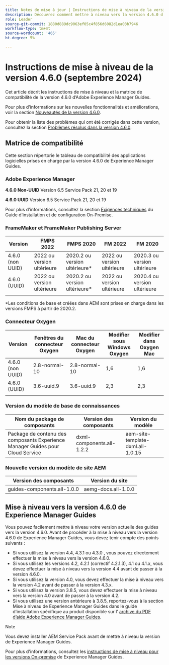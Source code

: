 ```yaml
---
title: Notes de mise à jour | Instructions de mise à niveau de la version 4.6.0 d’Adobe Experience Manager Guides
description: Découvrez comment mettre à niveau vers la version 4.6.0 d’Adobe Experience Manager Guides
role: Leader
source-git-commit: 1880d889dc9063ef05c4f856d6082d1ea03b7946
workflow-type: tm+mt
source-wordcount: '465'
ht-degree: 5%

---
```


# Instructions de mise à niveau de la version 4.6.0 (septembre 2024)

Cet article décrit les instructions de mise à niveau et la matrice de compatibilité de la version 4.6.0 d’Adobe Experience Manager Guides.

Pour plus d’informations sur les nouvelles fonctionnalités et améliorations, voir la section [Nouveautés de la version 4.6.0](../release-info/whats-new-4-6.md).

Pour obtenir la liste des problèmes qui ont été corrigés dans cette version, consultez la section [Problèmes résolus dans la version 4.6.0](../release-info/fixed-issues-4-6-0.md).

## Matrice de compatibilité

Cette section répertorie le tableau de compatibilité des applications logicielles prises en charge par la version 4.6.0 de Experience Manager Guides.

### Adobe Experience Manager

**4.6.0 Non-UUID**
Version 6.5 Service Pack 21, 20 et 19

**4.6.0 UUID**
Version 6.5 Service Pack 21, 20 et 19

Pour plus d’informations, consultez la section [Exigences techniques](../install-guide/download-install-technical-requirements.md) du Guide d’installation et de configuration On-Premise.

### FrameMaker et FrameMaker Publishing Server

| Version | FMPS 2022 | FMPS 2020 | FM 2022 | FM 2020 |
| --- | --- | --- | --- | --- |
| 4.6.0 (non UUID) | 2022 ou version ultérieure | 2020.2 ou version ultérieure* | 2022 ou version ultérieure | 2020.3 ou version ultérieure |
| 4.6.0 (UUID) | 2022 ou version ultérieure | 2020.2 ou version ultérieure* | 2022 ou version ultérieure | 2020.4 ou version ultérieure |
| | | | |

*Les conditions de base et créées dans AEM sont prises en charge dans les versions FMPS à partir de 2020.2.

### Connecteur Oxygen

| Version | Fenêtres du connecteur Oxygen | Mac du connecteur Oxygen | Modifier sous Windows Oxygen | Modifier dans Oxygen Mac |
| --- | --- | --- |--- |--- |
| 4.6.0 (non UUID) | 2.8-normal-10 | 2.8-normal-10 | 1,6 | 1,6 |
| 4.6.0 (UUID) | 3.6-uuid.9 | 3.6-uuid.9 | 2,3 | 2,3 |
|  |  |   |

### Version du modèle de base de connaissances

| Nom du package de composants | Version des composants | Version du modèle |
|---|---|---|
| Package de contenu des composants Experience Manager Guides pour Cloud Service | dxml-components.all-1.2.2 | aem-site-template-dxml.all-1.0.15 |

### Nouvelle version du modèle de site AEM


| Version des composants | Version du site |
|---|---|
| guides-components.all-1.0.0 | aemg-docs.all-1.0.0 |

## Mise à niveau vers la version 4.6.0 de Experience Manager Guides

Vous pouvez facilement mettre à niveau votre version actuelle des guides vers la version 4.6.0. Avant de procéder à la mise à niveau vers la version 4.6.0 de Experience Manager Guides, vous devez tenir compte des points suivants :

- Si vous utilisez la version 4.4, 4.3.1 ou 4.3.0 , vous pouvez directement effectuer la mise à niveau vers la version 4.6.0.
- Si vous utilisez les versions 4.2, 4.2.1 (correctif 4.2.1.3), 4.1 ou 4.1.x, vous devez effectuer la mise à niveau vers la version 4.4 avant de passer à la version 4.6.0.
- Si vous utilisez la version 4.0, vous devez effectuer la mise à niveau vers la version 4.2 avant de passer à la version 4.3.x.
- Si vous utilisez la version 3.8.5, vous devez effectuer la mise à niveau vers la version 4.0 avant de passer à la version 4.2.
- Si vous utilisez une version antérieure à 3.8.5, reportez-vous à la section Mise à niveau de Experience Manager Guides dans le guide d’installation spécifique au produit disponible sur l’ [archive du PDF d’aide Adobe Experience Manager Guides](https://helpx.adobe.com/fr/xml-documentation-for-experience-manager/archive.html).

>[!NOTE]
>
>Vous devez installer AEM Service Pack avant de mettre à niveau la version de Experience Manager Guides.

Pour plus d&#39;informations, consultez les [instructions de mise à niveau pour les versions On-premise](../install-guide/upgrade-xml-documentation.md) de Experience Manager Guides.
